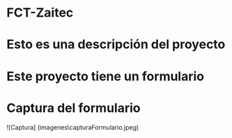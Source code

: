 # FCT-Zaitec
# Esto es una descripción del proyecto
# Este proyecto tiene un formulario
# Captura del formulario

![Captura] (imagenes\capturaFormulario.jpeg)